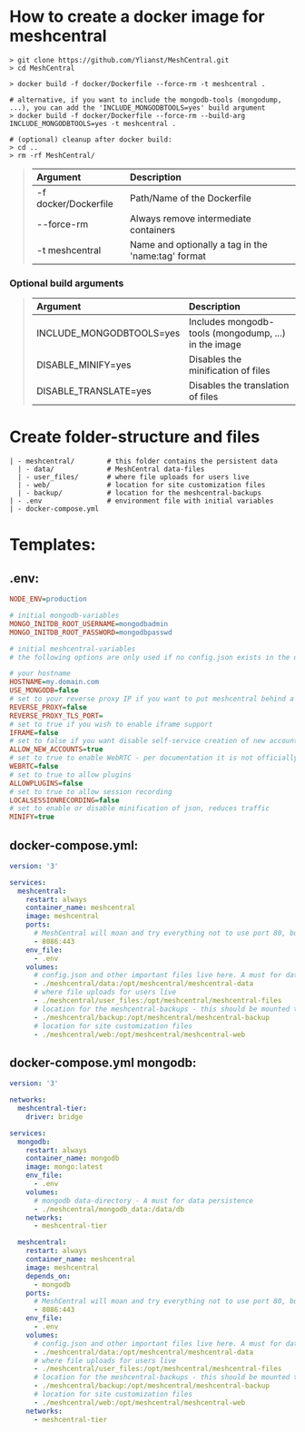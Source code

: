 
# How to create a docker image for meshcentral

```
> git clone https://github.com/Ylianst/MeshCentral.git
> cd MeshCentral

> docker build -f docker/Dockerfile --force-rm -t meshcentral .

# alternative, if you want to include the mongodb-tools (mongodump, ...), you can add the 'INCLUDE_MONGODBTOOLS=yes' build argument
> docker build -f docker/Dockerfile --force-rm --build-arg INCLUDE_MONGODBTOOLS=yes -t meshcentral .

# (optional) cleanup after docker build:
> cd ..
> rm -rf MeshCentral/
```

> | Argument             | Description                                        |
> | :---                 | :---                                               |
> | -f docker/Dockerfile | Path/Name of the Dockerfile                        |
> | --force-rm           | Always remove intermediate containers              |
> | -t meshcentral       | Name and optionally a tag in the 'name:tag' format |

### Optional build arguments
> | Argument                | Description                                         |
> | :---                    | :---                                                |
> | INCLUDE_MONGODBTOOLS=yes  | Includes mongodb-tools (mongodump, ...) in the image |
> | DISABLE_MINIFY=yes      | Disables the minification of files                  |
> | DISABLE_TRANSLATE=yes   | Disables the translation of files                   |

# Create folder-structure and files

```
| - meshcentral/        # this folder contains the persistent data
  | - data/             # MeshCentral data-files
  | - user_files/       # where file uploads for users live
  | - web/              # location for site customization files
  | - backup/           # location for the meshcentral-backups
| - .env                # environment file with initial variables
| - docker-compose.yml
```

# Templates:
## .env:
```ini
NODE_ENV=production

# initial mongodb-variables
MONGO_INITDB_ROOT_USERNAME=mongodbadmin
MONGO_INITDB_ROOT_PASSWORD=mongodbpasswd

# initial meshcentral-variables
# the following options are only used if no config.json exists in the data-folder

# your hostname
HOSTNAME=my.domain.com
USE_MONGODB=false
# set to your reverse proxy IP if you want to put meshcentral behind a reverse proxy 
REVERSE_PROXY=false
REVERSE_PROXY_TLS_PORT=
# set to true if you wish to enable iframe support
IFRAME=false
# set to false if you want disable self-service creation of new accounts besides the first (admin)
ALLOW_NEW_ACCOUNTS=true
# set to true to enable WebRTC - per documentation it is not officially released with meshcentral, but is solid enough to work with. Use with caution
WEBRTC=false
# set to true to allow plugins
ALLOWPLUGINS=false
# set to true to allow session recording
LOCALSESSIONRECORDING=false
# set to enable or disable minification of json, reduces traffic
MINIFY=true
```

## docker-compose.yml:
```yaml
version: '3'

services:
  meshcentral:
    restart: always
    container_name: meshcentral
    image: meshcentral
    ports:
      # MeshCentral will moan and try everything not to use port 80, but you can also use it if you so desire, just change the config.json according to your needs
      - 8086:443
    env_file:
      - .env
    volumes:
      # config.json and other important files live here. A must for data persistence
      - ./meshcentral/data:/opt/meshcentral/meshcentral-data
      # where file uploads for users live
      - ./meshcentral/user_files:/opt/meshcentral/meshcentral-files
      # location for the meshcentral-backups - this should be mounted to an external storage
      - ./meshcentral/backup:/opt/meshcentral/meshcentral-backup
      # location for site customization files
      - ./meshcentral/web:/opt/meshcentral/meshcentral-web
```

## docker-compose.yml mongodb:
```yaml
version: '3'

networks:
  meshcentral-tier:
    driver: bridge

services:
  mongodb:
    restart: always
    container_name: mongodb
    image: mongo:latest
    env_file:
      - .env
    volumes:
      # mongodb data-directory - A must for data persistence
      - ./meshcentral/mongodb_data:/data/db
    networks:
      - meshcentral-tier

  meshcentral:
    restart: always
    container_name: meshcentral
    image: meshcentral
    depends_on:
      - mongodb
    ports:
      # MeshCentral will moan and try everything not to use port 80, but you can also use it if you so desire, just change the config.json according to your needs
      - 8086:443
    env_file:
      - .env
    volumes:
      # config.json and other important files live here. A must for data persistence
      - ./meshcentral/data:/opt/meshcentral/meshcentral-data
      # where file uploads for users live
      - ./meshcentral/user_files:/opt/meshcentral/meshcentral-files
      # location for the meshcentral-backups - this should be mounted to an external storage
      - ./meshcentral/backup:/opt/meshcentral/meshcentral-backup
      # location for site customization files
      - ./meshcentral/web:/opt/meshcentral/meshcentral-web
    networks:
      - meshcentral-tier
```
